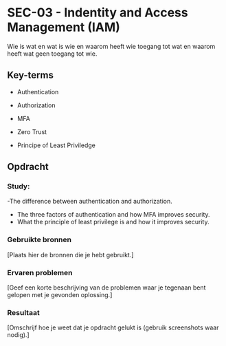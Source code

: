 # SEC-03 - Indentity and Access Management (IAM)
Wie is wat en wat is wie en waarom heeft wie toegang tot wat en waarom heeft wat geen toegang tot wie.

## Key-terms
- Authentication

- Authorization

- MFA

- Zero Trust

- Principe of Least Priviledge

## Opdracht
### Study:
-The difference between authentication and authorization.
- The three factors of authentication and how MFA improves security.
- What the principle of least privilege is and how it improves security.


### Gebruikte bronnen
[Plaats hier de bronnen die je hebt gebruikt.]

### Ervaren problemen
[Geef een korte beschrijving van de problemen waar je tegenaan bent gelopen met je gevonden oplossing.]

### Resultaat
[Omschrijf hoe je weet dat je opdracht gelukt is (gebruik screenshots waar nodig).]